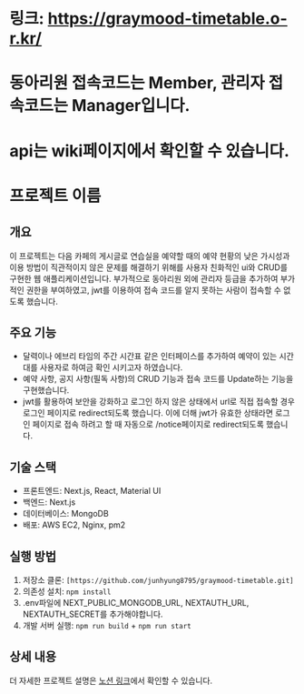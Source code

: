 # 링크: https://graymood-timetable.o-r.kr/
# 동아리원 접속코드는 Member, 관리자 접속코드는 Manager입니다.
# api는 wiki페이지에서 확인할 수 있습니다.

# 프로젝트 이름

## 개요
이 프로젝트는 다음 카페의 게시글로 연습실을 예약할 때의 예약 현황의 낮은 가시성과 이용 방법이 직관적이지 않은 문제를 해결하기 위해를 사용자 친화적인 ui와 CRUD를 구현한 웹 애플리케이션입니다. 부가적으로 동아리원 외에 관리자 등급을 추가하여 부가적인 권한을 부여하였고, jwt를 이용하여 접속 코드를 알지 못하는 사람이 접속할 수 없도록 했습니다. 

## 주요 기능
- 달력이나 에브리 타임의 주간 시간표 같은 인터페이스를 추가하여 예약이 있는 시간대를 사용자로 하여금 확인 시키고자 하였습니다.
- 예약 사항, 공지 사항(필독 사항)의 CRUD 기능과 접속 코드를 Update하는 기능을 구현했습니다.
- jwt를 활용하여 보안을 강화하고 로그인 하지 않은 상태에서 url로 직접 접속할 경우 로그인 페이지로 redirect되도록 했습니다. 이에 더해 jwt가 유효한 상태라면 로그인 페이지로 접속 하려고 할 때 자동으로 /notice페이지로 redirect되도록 했습니다.

## 기술 스택
- 프론트엔드: Next.js, React, Material UI
- 백엔드: Next.js
- 데이터베이스: MongoDB
- 배포: AWS EC2, Nginx, pm2

## 실행 방법
1. 저장소 클론: `[https://github.com/junhyung8795/graymood-timetable.git]`
2. 의존성 설치: `npm install`
3. .env파일에 NEXT_PUBLIC_MONGODB_URL, NEXTAUTH_URL, NEXTAUTH_SECRET를 추가해야합니다.
4. 개발 서버 실행: `npm run build` + `npm run start`


## 상세 내용
더 자세한 프로젝트 설명은 [노션 링크](https://www.notion.so/155e84ee7a7480f9aa97ca8be63d0b3b#a85efe6d58a6487f9a8f4fa4445c15e4)에서 확인할 수 있습니다.
